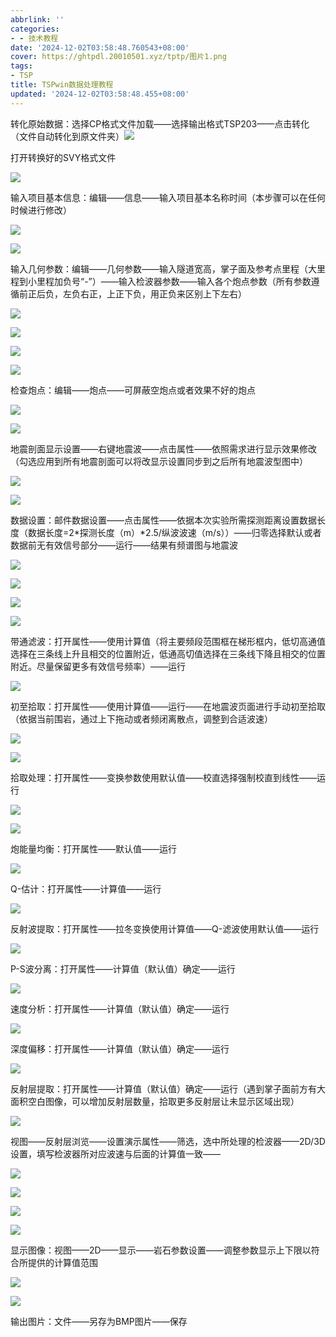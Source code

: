 ```yaml
---
abbrlink: ''
categories:
- - 技术教程
date: '2024-12-02T03:58:48.760543+08:00'
cover: https://ghtpdl.20010501.xyz/tptp/图片1.png
tags:
- TSP
title: TSPwin数据处理教程
updated: '2024-12-02T03:58:48.455+08:00'
---
```

转化原始数据：选择CP格式文件加载——选择输出格式TSP203——点击转化（文件自动转化到原文件夹）![](https://ghtpdl.20010501.xyz/tptp/图片1.png)



打开转换好的SVY格式文件

![](https://ghtpdl.20010501.xyz/tptp/图片2.png)



输入项目基本信息：编辑——信息——输入项目基本名称时间（本步骤可以在任何时候进行修改）

![](https://ghtpdl.20010501.xyz/tptp/图片3.png)

![](https://ghtpdl.20010501.xyz/tptp/图片4.png)



输入几何参数：编辑——几何参数——输入隧道宽高，掌子面及参考点里程（大里程到小里程加负号“-”）——输入检波器参数——输入各个炮点参数（所有参数遵循前正后负，左负右正，上正下负，用正负来区别上下左右）

![](https://ghtpdl.20010501.xyz/tptp/图片5.png)

![](https://ghtpdl.20010501.xyz/tptp/图片6.png)

![](https://ghtpdl.20010501.xyz/tptp/图片7.png)

![](https://ghtpdl.20010501.xyz/tptp/图片8.png)



检查炮点：编辑——炮点——可屏蔽空炮点或者效果不好的炮点

![](https://ghtpdl.20010501.xyz/tptp/图片9.png)

![](https://ghtpdl.20010501.xyz/tptp/图片10.png)



地震剖面显示设置——右键地震波——点击属性——依照需求进行显示效果修改（勾选应用到所有地震剖面可以将改显示设置同步到之后所有地震波型图中）

![](https://ghtpdl.20010501.xyz/tptp/图片11.png)

![](https://ghtpdl.20010501.xyz/tptp/图片12.png)

数据设置：邮件数据设置——点击属性——依据本次实验所需探测距离设置数据长度（数据长度=2*探测长度（m）*2.5/纵波波速（m/s））——归零选择默认或者数据前无有效信号部分——运行——结果有频谱图与地震波

![](https://ghtpdl.20010501.xyz/tptp/图片13.png)

![](https://ghtpdl.20010501.xyz/tptp/图片14.png)

![](https://ghtpdl.20010501.xyz/tptp/图片15.png)

![](https://ghtpdl.20010501.xyz/tptp/图片16.png)






带通滤波：打开属性——使用计算值（将主要频段范围框在梯形框内，低切高通值选择在三条线上升且相交的位置附近，低通高切值选择在三条线下降且相交的位置附近。尽量保留更多有效信号频率）——运行

![](https://ghtpdl.20010501.xyz/tptp/图片17.png)



初至拾取：打开属性——使用计算值——运行——在地震波页面进行手动初至拾取（依据当前围岩，通过上下拖动或者频闭离散点，调整到合适波速）

![](https://ghtpdl.20010501.xyz/tptp/图片18.png)

![](https://ghtpdl.20010501.xyz/tptp/图片19.png)



拾取处理：打开属性——变换参数使用默认值——校直选择强制校直到线性——运行

![](https://ghtpdl.20010501.xyz/tptp/图片20.png)

![](https://ghtpdl.20010501.xyz/tptp/图片21.png)





炮能量均衡：打开属性——默认值——运行

![](https://ghtpdl.20010501.xyz/tptp/图片22.png)



Q-估计：打开属性——计算值——运行

![](https://ghtpdl.20010501.xyz/tptp/图片23.png)

反射波提取：打开属性——拉冬变换使用计算值——Q-滤波使用默认值——运行

![](https://ghtpdl.20010501.xyz/tptp/图片24.png)



P-S波分离：打开属性——计算值（默认值）确定——运行

![](https://ghtpdl.20010501.xyz/tptp/图片25.png)



速度分析：打开属性——计算值（默认值）确定——运行

![](https://ghtpdl.20010501.xyz/tptp/图片26.png)



深度偏移：打开属性——计算值（默认值）确定——运行

![](https://ghtpdl.20010501.xyz/tptp/图片27.png)



反射层提取：打开属性——计算值（默认值）确定——运行（遇到掌子面前方有大面积空白图像，可以增加反射层数量，拾取更多反射层让未显示区域出现）

![](https://ghtpdl.20010501.xyz/tptp/图片28.png)



视图——反射层浏览——设置演示属性——筛选，选中所处理的检波器——2D/3D设置，填写检波器所对应波速与后面的计算值一致——

![](https://ghtpdl.20010501.xyz/tptp/图片29.png)

![](https://ghtpdl.20010501.xyz/tptp/图片30.png)

![](https://ghtpdl.20010501.xyz/tptp/图片31.png)

![](https://ghtpdl.20010501.xyz/tptp/图片32.png)




显示图像：视图——2D——显示——岩石参数设置——调整参数显示上下限以符合所提供的计算值范围

![](https://ghtpdl.20010501.xyz/tptp/图片33.png)

![](https://ghtpdl.20010501.xyz/tptp/图片34.png)



输出图片：文件——另存为BMP图片——保存
